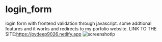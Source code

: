 # login_form
login form with  frontend validation through javascript.
some addtional features
and it works and redirects to my porfolio website.
LINK TO THE SITE:https://pydeep9026.netlify.app
![screenshotlp](https://user-images.githubusercontent.com/91087103/209576783-09fbec31-8b88-459a-9f89-c6a62c536896.png)
